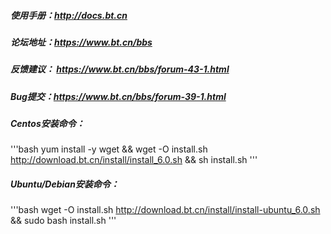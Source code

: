 ##### 使用手册：http://docs.bt.cn
##### 论坛地址：https://www.bt.cn/bbs
##### 反馈建议： https://www.bt.cn/bbs/forum-43-1.html
##### Bug提交：https://www.bt.cn/bbs/forum-39-1.html

##### Centos安装命令：
'''bash
yum install -y wget && wget -O install.sh http://download.bt.cn/install/install_6.0.sh && sh install.sh
'''

##### Ubuntu/Debian安装命令：
'''bash
wget -O install.sh http://download.bt.cn/install/install-ubuntu_6.0.sh && sudo bash install.sh
'''
